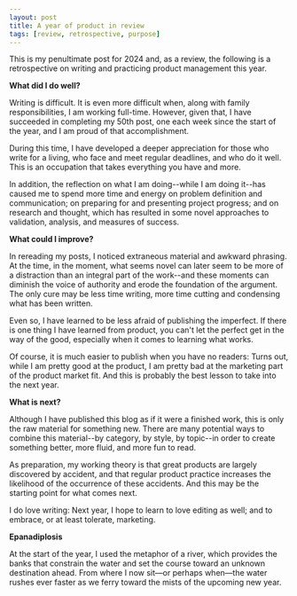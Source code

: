 ```yaml
---
layout: post
title: A year of product in review
tags: [review, retrospective, purpose]
---
```


This is my penultimate post for 2024 and, as a review, the following is a retrospective on writing and practicing product management this year.

**What did I do well?**

Writing is difficult.  It is even more difficult when, along with family responsibilities, I am working full-time.  However, given that, I have succeeded in completing my 50th post, one each week since the start of the year, and I am proud of that accomplishment.

During this time, I have developed a deeper appreciation for those who write for a living, who face and meet regular deadlines, and who do it well.  This is an occupation that takes everything you have and more.

In addition, the reflection on what I am doing--while I am doing it--has caused me to spend more time and energy on problem definition and communication; on preparing for and presenting project progress; and on research and thought, which has resulted in some novel approaches to validation, analysis, and measures of success.

**What could I improve?**

In rereading my posts, I noticed extraneous material and awkward phrasing.  At the time, in the moment, what seems novel can later seem to be more of a distraction than an integral part of the work--and these moments can diminish the voice of authority and erode the foundation of the argument. The only cure may be less time writing, more time cutting and condensing what has been written.

Even so, I have learned to be less afraid of publishing the imperfect.  If there is one thing I have learned from product, you can't let the perfect get in the way of the good, especially when it comes to learning what works.

Of course, it is much easier to publish when you have no readers:  Turns out, while I am pretty good at the product, I am pretty bad at the marketing part of the product market fit.  And this is probably the best lesson to take into the next year.

**What is next?**

Although I have published this blog as if it were a finished work, this is only the raw material for something new.  There are many potential ways to combine this material--by category, by style, by topic--in order to create something better, more fluid, and more fun to read.

As preparation, my working theory is that great products are largely discovered by accident, and that regular product practice increases the likelihood of the occurrence of these accidents.  And this may be the starting point for what comes next.

I do love writing: Next year, I hope to learn to love editing as well; and to embrace, or at least tolerate, marketing.

**Epanadiplosis**

At the start of the year, I used the metaphor of a river, which provides the banks that constrain the water and set the course toward an unknown destination ahead. From where I now sit—or perhaps when—the water rushes ever faster as we ferry toward the mists of the upcoming new year.
